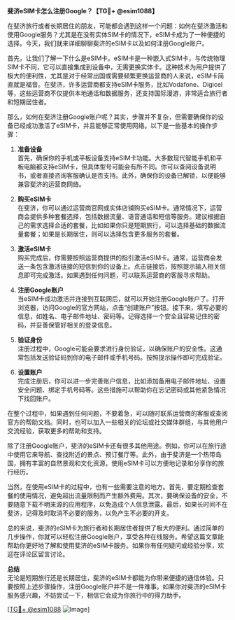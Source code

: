 **斐济eSIM卡怎么注册Google？【TG💪+ @esim1088】**

在斐济旅行或者长期居住的朋友，可能都会遇到这样一个问题：如何在斐济激活和使用Google服务？尤其是在没有实体SIM卡的情况下，eSIM卡成为了一种便捷的选择。今天，我们就来详细聊聊斐济的eSIM卡以及如何注册Google账户。

首先，让我们了解一下什么是eSIM卡。eSIM卡是一种嵌入式SIM卡，与传统物理SIM卡不同，它可以直接集成到设备中，无需更换实体卡。这种技术为用户提供了极大的便利性，尤其是对于经常出国或需要频繁更换运营商的人来说，eSIM卡简直就是福音。在斐济，许多运营商都支持eSIM卡服务，比如Vodafone、Digicel等，这些运营商不仅提供本地通话和数据服务，还支持国际漫游，非常适合旅行者和短期居住者。

那么，如何在斐济注册Google账户呢？其实，步骤并不复杂，但需要确保你的设备已经成功激活了eSIM卡，并且能够正常使用网络。以下是一些基本的操作步骤：

1. **准备设备**  
   首先，确保你的手机或平板设备支持eSIM卡功能。大多数现代智能手机和平板电脑都支持eSIM卡，但具体型号可能会有所不同。你可以查阅设备说明书，或者直接咨询客服确认是否支持。此外，确保你的设备已解锁，以便能够兼容斐济的运营商网络。

2. **购买eSIM卡**  
   在斐济，你可以通过运营商官网或实体店铺购买eSIM卡。通常情况下，运营商会提供多种套餐选择，包括数据流量、语音通话和短信等服务。建议根据自己的需求选择合适的套餐，比如如果你只是短期旅行，可以选择基础的数据流量套餐；如果是长期居住，则可以选择包含更多服务的套餐。

3. **激活eSIM卡**  
   购买完成后，你需要按照运营商提供的指引激活eSIM卡。通常，运营商会发送一条包含激活链接的短信到你的设备上。点击链接后，按照提示输入相关信息即可完成激活。如果遇到任何问题，可以联系运营商的客服寻求帮助。

4. **注册Google账户**  
   当eSIM卡成功激活并连接到互联网后，就可以开始注册Google账户了。打开浏览器，访问Google的官方网站，点击“创建账户”按钮。接下来，填写必要的信息，如姓名、电子邮件地址、密码等。记得选择一个安全且容易记住的密码，并妥善保管好相关的登录信息。

5. **验证身份**  
   注册过程中，Google可能会要求进行身份验证，以确保账户的安全性。这通常包括发送验证码到你的电子邮件或手机号码。按照提示操作即可完成验证。

6. **设置账户**  
   完成注册后，你可以进一步完善账户信息，比如添加备用电子邮件地址、设置安全问题、绑定手机号码等。这些措施可以帮助你在忘记密码或其他紧急情况下找回账户。

在整个过程中，如果遇到任何问题，不要着急，可以随时联系运营商的客服或查阅官方的帮助文档。同时，也可以加入一些相关的论坛或社交媒体群组，与其他用户交流经验，获取更多的帮助和支持。

除了注册Google账户，斐济的eSIM卡还有很多其他用途。例如，你可以在旅行途中使用它来导航、查找附近的景点、预订餐厅等。此外，由于斐济是一个热带岛国，拥有丰富的自然景观和文化资源，使用eSIM卡可以方便地记录和分享你的旅行经历。

当然，在使用eSIM卡的过程中，也有一些需要注意的地方。首先，要定期检查套餐的使用情况，避免超出流量限制而产生额外费用。其次，要确保设备的安全，不要随意下载不明来源的应用程序，以免造成个人信息泄露。最后，如果长时间不在斐济，记得及时取消不必要的服务，以免产生不必要的开支。

总的来说，斐济的eSIM卡为旅行者和长期居住者提供了极大的便利。通过简单的几步操作，你就可以轻松注册Google账户，享受各种在线服务。希望这篇文章能帮助你更好地了解和使用斐济的eSIM卡服务。如果你有任何疑问或经验分享，欢迎在评论区留言讨论。

**总结**  
无论是短期旅行还是长期居住，斐济的eSIM卡都能为你带来便捷的通信体验。只要按照上述步骤操作，注册Google账户并不是一件难事。如果你对斐济的eSIM卡服务感兴趣，不妨尝试一下，相信它会成为你旅行中的得力助手。

[[TG💪+ @esim1088](https://t.me/s/esim1088) ![Image](https://i.postimg.cc/4NQfJmqS/Snipaste-2025-05-13-00-14-12.png)]